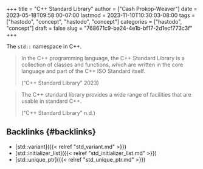 +++
title = "C++ Standard Library"
author = ["Cash Prokop-Weaver"]
date = 2023-05-18T09:58:00-07:00
lastmod = 2023-11-10T10:30:03-08:00
tags = ["hastodo", "concept", "hastodo", "concept"]
categories = ["hastodo", "concept"]
draft = false
slug = "768671c9-ba24-4e1b-bf17-2d1ecf773c3f"
+++

The `std::` namespace in C++.

> In the C++ programming language, the C++ Standard Library is a collection of classes and functions, which are written in the core language and part of the C++ ISO Standard itself.
>
> (“C++ Standard Library” 2023)

<!--quoteend-->

> The C++ standard library provides a wide range of facilities that are usable in standard C++.
>
> (“C++ Standard Library” n.d.)


## Backlinks {#backlinks}

-   [std::variant]({{< relref "std_variant.md" >}})
-   [std::initializer_list]({{< relref "std_initializer_list.md" >}})
-   [std::unique_ptr]({{< relref "std_unique_ptr.md" >}})
